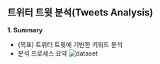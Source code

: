 ## 트위터 트윗 분석(Tweets Analysis)



**1. Summary**
 - (목표) 트위터 트윗에 기반한 키워드 분석
 - 분석 프로세스 요약 
 ![dataset](./tweet_process.jpg)

